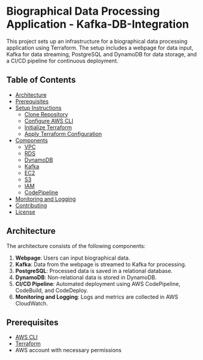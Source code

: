 # Biographical Data Processing Application - Kafka-DB-Integration

This project sets up an infrastructure for a biographical data processing application using Terraform. The setup includes a webpage for data input, Kafka for data streaming, PostgreSQL and DynamoDB for data storage, and a CI/CD pipeline for continuous deployment.

## Table of Contents

- [Architecture](#architecture)
- [Prerequisites](#prerequisites)
- [Setup Instructions](#setup-instructions)
  - [Clone Repository](#clone-repository)
  - [Configure AWS CLI](#configure-aws-cli)
  - [Initialize Terraform](#initialize-terraform)
  - [Apply Terraform Configuration](#apply-terraform-configuration)
- [Components](#components)
  - [VPC](#vpc)
  - [RDS](#rds)
  - [DynamoDB](#dynamodb)
  - [Kafka](#kafka)
  - [EC2](#ec2)
  - [S3](#s3)
  - [IAM](#iam)
  - [CodePipeline](#codepipeline)
- [Monitoring and Logging](#monitoring-and-logging)
- [Contributing](#contributing)
- [License](#license)

## Architecture

The architecture consists of the following components:

1. **Webpage**: Users can input biographical data.
2. **Kafka**: Data from the webpage is streamed to Kafka for processing.
3. **PostgreSQL**: Processed data is saved in a relational database.
4. **DynamoDB**: Non-relational data is stored in DynamoDB.
5. **CI/CD Pipeline**: Automated deployment using AWS CodePipeline, CodeBuild, and CodeDeploy.
6. **Monitoring and Logging**: Logs and metrics are collected in AWS CloudWatch.

## Prerequisites

- [AWS CLI](https://aws.amazon.com/cli/)
- [Terraform](https://www.terraform.io/downloads.html)
- AWS account with necessary permissions
